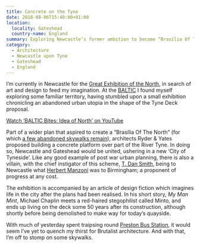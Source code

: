 ```yaml
---
title: Concrete on the Tyne
date: 2018-08-06T15:40:00+01:00
location:
  locality: Gateshead
  country-name: England
summary: Exploring Newcastle’s former ambition to become “Brasília Of The North”.
category:
  - Architecture
  - Newcastle upon Tyne
  - Gateshead
  - England
---
```

I’m currently in Newcastle for the [Great Exhibition of the North][1], in search of art and design to feed my imagination. At the [BALTIC][2] I found myself exploring some familiar territory, having stumbled upon a small exhibition chronicling an abandoned urban utopia in the shape of the Tyne Deck proposal.

[Watch ‘BALTIC Bites: Idea of North’ on YouTube](https://www.youtube.com/watch?v=lCUeJwEKUF4 'The Tyne Deck proposal, part of the Idea of North exhibit at the BALTIC, Gateshead.')

Part of a wider plan that aspired to create a “Brasília Of The North” (for which [a few abandoned skywalks remain][4]), architects Ryder & Yates proposed building a concrete platform over part of the River Tyne. In doing so, Newcastle and Gateshead would be united, ushering in a new ‘City of Tyneside’. Like any good example of post war urban planning, there is also a villain, with the chief instigator of this scheme, [T. Dan Smith][5], being to Newcastle what [Herbert Manzoni][6] was to Birmingham; a proponent of progress at any cost.

The exhibition is accompanied by an article of design fiction which imagines life in the city after the plans had been realised. In his short story, <cite>My Man Mint</cite>, Michael Chaplin meets a red-haired stegophilist called Minto, and ends up living on the deck some 50 years after its construction, although shortly before being demolished to make way for today’s quayside.

With much of yesterday spent traipsing round [Preston Bus Station][7], it would seem I’ve yet to quench my thirst for Brutalist architecture. And with that, I’m off to stomp on some skywalks.

[1]: https://getnorth2018.com
[2]: http://baltic.art
[3]: https://www.youtube.com/watch?v=lCUeJwEKUF4
[4]: https://metalanddust.org/2016/07/03/newcastles-skywalks/
[5]: https://en.wikipedia.org/wiki/T._Dan_Smith
[6]: https://en.wikipedia.org/wiki/Herbert_Manzoni
[7]: https://www.theguardian.com/artanddesign/2018/jun/09/preston-bus-station-renovation-ove-arup-glorious-reprieve-john-puttick
